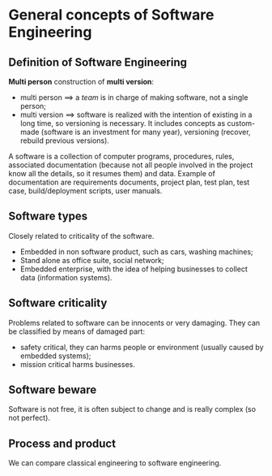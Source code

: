 # General concepts of Software Engineering

## Definition of Software Engineering
**Multi person** construction of **multi version**:
- multi person $\implies$ a _team_ is in charge of making software, not a single person;
- multi version $\implies$ software is realized with the intention of existing in a long time, so versioning is necessary. It includes concepts as custom-made (software is an investment for many year), versioning (recover, rebuild previous versions).

A software is a collection of computer programs, procedures, rules, associated documentation (because not all people involved in the project know all the details, so it resumes them) and data. 
Example of documentation are requirements documents, project plan, test plan, test case, build/deployment scripts, user manuals. 

## Software types 
Closely related to criticality of the software.
- Embedded in non software product, such as cars, washing machines;
- Stand alone as office suite, social network;
- Embedded enterprise, with the idea of helping businesses to collect data (information systems).

## Software criticality
Problems related to software can be innocents or very damaging. 
They can be classified by means of damaged part:
- safety critical, they can harms people or environment (usually caused by embedded systems);
- mission critical harms businesses.

## Software beware
Software is not free, it is often subject to change and is really complex (so not perfect).

## Process and product
We can compare classical engineering to software engineering.
